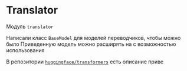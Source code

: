 # Translator

Модуль `translator`

Написали класс `BaseModel` для моделей переводчиков, чтобы можно было Приведенную модель можно расширять на  с возможностью использования 



В репозитории [`huggingface/transformers`](https://github.com/huggingface/transformers) есть описание приве